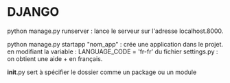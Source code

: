 # DJANGO

python manage.py runserver : lance le serveur sur l'adresse localhost.8000.

python manage.py startapp "nom_app" : crée une application dans le projet.
en modifiant la variable : LANGUAGE_CODE = 'fr-fr' du fichier settings.py : on obtient une aide + en français.

__init__.py sert à spécifier le dossier comme un package ou un module
